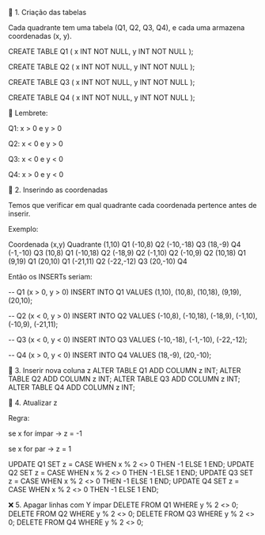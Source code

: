 🧩 1. Criação das tabelas

Cada quadrante tem uma tabela (Q1, Q2, Q3, Q4), e cada uma armazena coordenadas (x, y).

CREATE TABLE Q1 (
  x INT NOT NULL,
  y INT NOT NULL
);

CREATE TABLE Q2 (
  x INT NOT NULL,
  y INT NOT NULL
);

CREATE TABLE Q3 (
  x INT NOT NULL,
  y INT NOT NULL
);

CREATE TABLE Q4 (
  x INT NOT NULL,
  y INT NOT NULL
);


📘 Lembrete:

Q1: x > 0 e y > 0

Q2: x < 0 e y > 0

Q3: x < 0 e y < 0

Q4: x > 0 e y < 0

🧮 2. Inserindo as coordenadas

Temos que verificar em qual quadrante cada coordenada pertence antes de inserir.

Exemplo:

Coordenada (x,y)	Quadrante
(1,10)	Q1
(-10,8)	Q2
(-10,-18)	Q3
(18,-9)	Q4
(-1,-10)	Q3
(10,8)	Q1
(-10,18)	Q2
(-18,9)	Q2
(-1,10)	Q2
(-10,9)	Q2
(10,18)	Q1
(9,19)	Q1
(20,10)	Q1
(-21,11)	Q2
(-22,-12)	Q3
(20,-10)	Q4

Então os INSERTs seriam:

-- Q1 (x > 0, y > 0)
INSERT INTO Q1 VALUES (1,10), (10,8), (10,18), (9,19), (20,10);

-- Q2 (x < 0, y > 0)
INSERT INTO Q2 VALUES (-10,8), (-10,18), (-18,9), (-1,10), (-10,9), (-21,11);

-- Q3 (x < 0, y < 0)
INSERT INTO Q3 VALUES (-10,-18), (-1,-10), (-22,-12);

-- Q4 (x > 0, y < 0)
INSERT INTO Q4 VALUES (18,-9), (20,-10);

🧱 3. Inserir nova coluna z
ALTER TABLE Q1 ADD COLUMN z INT;
ALTER TABLE Q2 ADD COLUMN z INT;
ALTER TABLE Q3 ADD COLUMN z INT;
ALTER TABLE Q4 ADD COLUMN z INT;

🔁 4. Atualizar z

Regra:

se x for ímpar → z = -1

se x for par → z = 1

UPDATE Q1 SET z = CASE WHEN x % 2 <> 0 THEN -1 ELSE 1 END;
UPDATE Q2 SET z = CASE WHEN x % 2 <> 0 THEN -1 ELSE 1 END;
UPDATE Q3 SET z = CASE WHEN x % 2 <> 0 THEN -1 ELSE 1 END;
UPDATE Q4 SET z = CASE WHEN x % 2 <> 0 THEN -1 ELSE 1 END;

❌ 5. Apagar linhas com Y ímpar
DELETE FROM Q1 WHERE y % 2 <> 0;
DELETE FROM Q2 WHERE y % 2 <> 0;
DELETE FROM Q3 WHERE y % 2 <> 0;
DELETE FROM Q4 WHERE y % 2 <> 0;